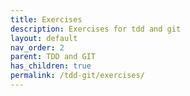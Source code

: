 ```yaml
---
title: Exercises
description: Exercises for tdd and git
layout: default
nav_order: 2
parent: TDD and GIT
has_children: true
permalink: /tdd-git/exercises/
---
```


